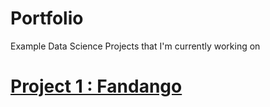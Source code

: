 # Portfolio
Example Data Science Projects that I'm currently working on

# [Project 1 : Fandango](https://github.com/musster/Fandango)
